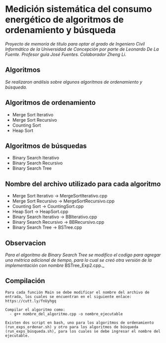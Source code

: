 # Medición sistemática del consumo energético de algoritmos de ordenamiento y búsqueda

_Proyecto de memoría de título para optar al grado de Ingeniero Civil Informático de la Universidad de Concepción por parte de Leonardo De La Fuente. Profesor guía José Fuentes. Colaborador Zheng Li._

## Algoritmos

_Se realizaron análisis sobre algunos algoritmos de ordenamiento y búsqueda._

## Algoritmos de ordenamiento

  - Merge Sort Iterativo
  - Merge Sort Recursivo
  - Counting Sort
  - Heap Sort

## Algoritmos de búsquedas
  
  - Binary Search Iterativo
  - Binary Search Recursivo
  - Binary Search Tree

## Nombre del archivo utilizado para cada algoritmo
 - Merge Sort Iterativo -> MergeSortIterativo.cpp
 - Merge Sort Recursivo -> MergeSortRecursivo.cpp
 - Counting Sort -> CountingSort.cpp
 - Heap Sort -> HeapSort.cpp
 - Binary Search Iterativo -> BBIterativo.cpp
 - Binary Search Recursivo -> BBRecursivo.cpp
 - Binary Search Tree -> BSTree.cpp

## Observacion

_Para el algoritmo de Binary Search Tree se modifico el codigo para agregar una métrica adicional de tiempo, para lo cual se creó otra versión de la implementación con nombre_ BSTree_Exp2.cpp._ 

## Compilación

```
Para cada función Main se debe modificar el nombre del archivo de entrada, los cuales se encuentran en el siguiente enlace: https://cutt.ly/fnUyhgq
```
```
Compilar el algoritmo como:
  - g++ nombre_del_algoritmo.cpp -o nombre_ejecutable
```
```
Existen dos script en bash, uno para los algoritmos de ordenamiento (run_exps_ordenar.sh) y otro para los algoritmos de búsqueda (run_exps_búsqueda.sh), para los cuales se debe ingresar el nombre del ejecutable.
```


